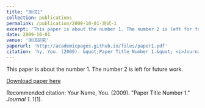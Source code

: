 ```yaml
---
title: "测试1"
collection: publications
permalink: /publication/2009-10-01-测试-1
excerpt: 'This paper is about the number 1. The number 2 is left for future work.'
date: 2009-10-01
venue: '测试研究'
paperurl: 'http://academicpages.github.io/files/paper1.pdf'
citation: 'hy, You. (2009). &quot;Paper Title Number 1.&quot; <i>Journal 1</i>. 1(1).'
---
```

This paper is about the number 1. The number 2 is left for future work.

[Download paper here](http://academicpages.github.io/files/paper1.pdf)

Recommended citation: Your Name, You. (2009). "Paper Title Number 1." <i>Journal 1</i>. 1(1).
